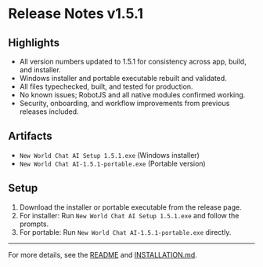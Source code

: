 # Release Notes v1.5.1

## Highlights
- All version numbers updated to 1.5.1 for consistency across app, build, and installer.
- Windows installer and portable executable rebuilt and validated.
- All files typechecked, built, and tested for production.
- No known issues; RobotJS and all native modules confirmed working.
- Security, onboarding, and workflow improvements from previous releases included.

## Artifacts
- `New World Chat AI Setup 1.5.1.exe` (Windows installer)
- `New World Chat AI-1.5.1-portable.exe` (Portable version)

## Setup
1. Download the installer or portable executable from the release page.
2. For installer: Run `New World Chat AI Setup 1.5.1.exe` and follow the prompts.
3. For portable: Run `New World Chat AI-1.5.1-portable.exe` directly.

---
For more details, see the [README](../README.md) and [INSTALLATION.md](../release/INSTALLATION.md).
